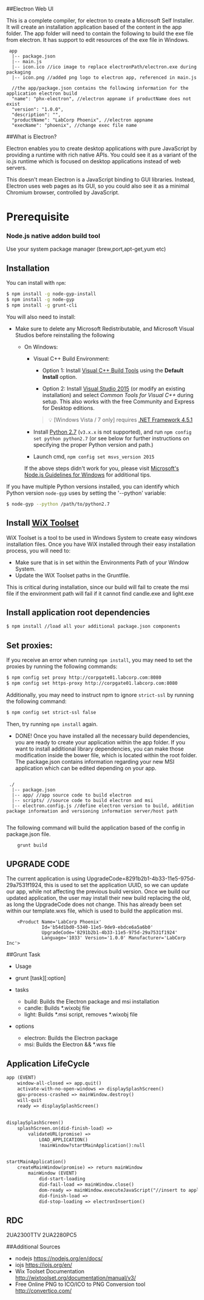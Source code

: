 ##Electron Web UI

This is a complete compiler, for electron to create a Microsoft Self Installer. It will create an installation application based of the content in the app folder. 
The app folder will need to contain the following to build the exe file from electron. It has support to edit resources of the exe file in Windows.

```
 app
  |-- package.json
  |-- main.js
  |-- icon.ico //ico image to replace electronPath/electron.exe during packaging
  |-- icon.png //added png logo to electron app, referenced in main.js
```

```
  //the app/package.json contains the following information for the application electron build
  "name": "phx-electron", //electron appname if productName does not exist
  "version": "1.0.0",
  "description": "",
  "productName": "LabCorp Phoenix", //electron appname
  "execName": "phoenix", //change exec file name
```

##What is Electron?

Electron enables you to create desktop applications with pure JavaScript by providing a runtime with rich native APIs. You could see it as a variant of the io.js runtime which is focused on desktop applications instead of web servers.

This doesn't mean Electron is a JavaScript binding to GUI libraries. Instead, Electron uses web pages as its GUI, so you could also see it as a minimal Chromium browser, controlled by JavaScript.


Prerequisite
=========
### Node.js native addon build tool

Use your system package manager (brew,port,apt-get,yum etc)

Installation
------------

You can install with `npm`:

``` bash
$ npm install -g node-gyp-install
$ npm install -g node-gyp
$ npm install -g grunt-cli


```

You will also need to install:
* Make sure to delete any Microsoft Redistributable, and Microsoft Visual Studios before reinstalling the following


  * On Windows:
    * Visual C++ Build Environment:
      * Option 1: Install [Visual C++ Build Tools](http://landinghub.visualstudio.com/visual-cpp-build-tools) using the **Default Install** option.

      * Option 2: Install [Visual Studio 2015](https://www.visualstudio.com/products/visual-studio-community-vs) (or modify an existing installation) and select *Common Tools for Visual C++* during setup. This also works with the free Community and Express for Desktop editions.

      > :bulb: [Windows Vista / 7 only] requires [.NET Framework 4.5.1](http://www.microsoft.com/en-us/download/details.aspx?id=40773)

    * Install [Python 2.7](https://www.python.org/downloads/) (`v3.x.x` is not supported), and run `npm config set python python2.7` (or see below for further instructions on specifying the proper Python version and path.)
    * Launch cmd, `npm config set msvs_version 2015`

    If the above steps didn't work for you, please visit [Microsoft's Node.js Guidelines for Windows](https://github.com/Microsoft/nodejs-guidelines/blob/master/windows-environment.md#compiling-native-addon-modules) for additional tips.

If you have multiple Python versions installed, you can identify which Python
version `node-gyp` uses by setting the '--python' variable:

``` bash
$ node-gyp --python /path/to/python2.7
```

Install [WiX Toolset](http://wixtoolset.org/)
---------------------------------------------

WiX Toolset is a tool to be used in Windows System to create easy windows installation files. Once you have WiX installed through their easy installation process, you will need to:
* Make sure that is in set within the Environments Path of your Window System.
* Update the WiX Toolset paths in the Gruntfile.

This is critical during installation, since our build will fail to create the msi file if the environment path will fail if it cannot find candle.exe and light.exe


## Install application root dependencies

``` bash
$ npm install //load all your additional package.json components
```


## Set proxies:
If you receive an error when running `npm install`, you may need to set the proxies by running the following commands:
``` bash
$ npm config set proxy http://corpgate01.labcorp.com:8080
$ npm config set https-proxy http://corpgate01.labcorp.com:8080
```

Additionally, you may need to instruct npm to ignore `strict-ssl` by running the following command:
``` bash
$ npm config set strict-ssl false
```

Then, try running `npm install` again.


- DONE!
Once you have installed all the necessary build dependencies, you are ready to create your application within the app folder. If you want to install additional library dependencies, you can make those modification inside the bower file, which is located within the root folder. The package.json contains information regarding your new MSI application which can be edited depending on your app.

```
 
 ./
  |-- package.json
  |-- app/ //app source code to build electron
  |-- scripts/ //source code to build electron and msi
  |-- electron.config.js //define electron version to build, addition package information and versioning information server/host path
  
```
The following command will build the application based of the config in package.json file.

```bash
	grunt build
```



## UPGRADE CODE
The current application is using UpgradeCode=8291b2b1-4b33-11e5-975d-29a7531f1924, this is used to set the application UUID, so we can update our app, while not affecting the previous build version. Once we build our updated application, the user may install their new build replacing the old, as long the UpgradeCode does not change. This has already been set within our template.wxs file, which is used to build the application msi.

```
    <Product Name='LabCorp Phoenix'
             Id='b54d1bd0-5340-11e5-9de9-ebdce6a5a6b0'
             UpgradeCode='8291b2b1-4b33-11e5-975d-29a7531f1924'
             Language='1033' Version='1.0.0' Manufacturer='LabCorp Inc'>
```

##Grunt Task
- Usage
 - grunt [task][:option]

- tasks
    - build:           Builds the Electron package and msi installation
    - candle:          Builds *.wixobj file
    - light:           Builds *.msi script, removes *.wixobj file

- options
    - electron:        Builds the Electron package
    - msi:             Builds the Electron && *.wxs file

## Application LifeCycle
``` txt
app (EVENT)
	window-all-closed => app.quit()
	activate-with-no-open-windows => displaySplashScreen()
	gpu-process-crashed => mainWindow.destroy()
	will-quit
	ready => displaySplashScreen()
		
		
displaySplashScreen()
	splashScreen.on(did-finish-load) => 
		validateURL(promise) => 
			LOAD_APPLICATION()
			!mainWindow?startMainApplication():null
			

startMainApplication()
	createMainWindow(promise) => return mainWindow
		mainWindow (EVENT)
			did-start-loading
			did-fail-load => mainWindow.close()
			dom-ready => mainWindow.executeJavaScript("//insert to application electron identifier to webapp") 
			did-finish-load =>
			did-stop-loading => electronInsertion()
```
	
## RDC
2UA2300TTV
2UA2280PC5


##Additional Sources
- nodejs <https://nodejs.org/en/docs/>
- iojs <https://iojs.org/en/>
- Wix Toolset Documentation <http://wixtoolset.org/documentation/manual/v3/>
- Free Online PNG to ICO/ICO to PNG Conversion tool <http://convertico.com/>